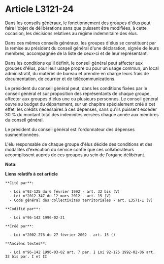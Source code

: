 # Article L3121-24

Dans les conseils généraux, le fonctionnement des groupes d'élus peut faire l'objet de délibérations sans que puissent être
modifiées, à cette occasion, les décisions relatives au régime indemnitaire des élus.

Dans ces mêmes conseils généraux, les groupes d'élus se constituent par la remise au président du conseil général d'une
déclaration, signée de leurs membres, accompagnée de la liste de ceux-ci et de leur représentant.

Dans les conditions qu'il définit, le conseil général peut affecter aux groupes d'élus, pour leur usage propre ou pour un
usage commun, un local administratif, du matériel de bureau et prendre en charge leurs frais de documentation, de courrier et
de télécommunications.

Le président du conseil général peut, dans les conditions fixées par le conseil général et sur proposition des représentants
de chaque groupe, affecter aux groupes d'élus une ou plusieurs personnes. Le conseil général ouvre au budget du département,
sur un chapitre spécialement créé à cet effet, les crédits nécessaires à ces dépenses, sans qu'ils puissent excéder 30 % du
montant total des indemnités versées chaque année aux membres du conseil général.

Le président du conseil général est l'ordonnateur des dépenses susmentionnées.

L'élu responsable de chaque groupe d'élus décide des conditions et des modalités d'exécution du service confié que ces
collaborateurs accomplissent auprès de ces groupes au sein de l'organe délibérant.

**Nota:**



**Liens relatifs à cet article**

	**Cité par**:

	  - Loi n°92-125 du 6 février 1992 - art. 32 bis (V)
	  - Loi n°2012-347 du 12 mars 2012 - art. 15 (V)
	  - Code général des collectivités territoriales - art. L3571-1 (V)

	**Codifié par**:

	  - Loi n°96-142 1996-02-21

	**Créé par**:

	  - Loi n°2002-276 du 27 février 2002 - art. 15 ()

	**Anciens textes**:

	  - Loi n°96-142 1996-03-02 art. 7 par. I Loi 92-125 1992-02-06 art. 32 bis par. I et II

